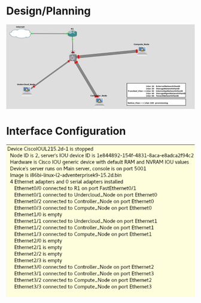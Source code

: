 # Design/Planning

![Image ](https://github.com/NileshChandekar/emulated_stack/blob/master/images/e1.png)

# Interface Configuration 

![Image ](https://github.com/NileshChandekar/emulated_stack/blob/master/images/e3.png)
